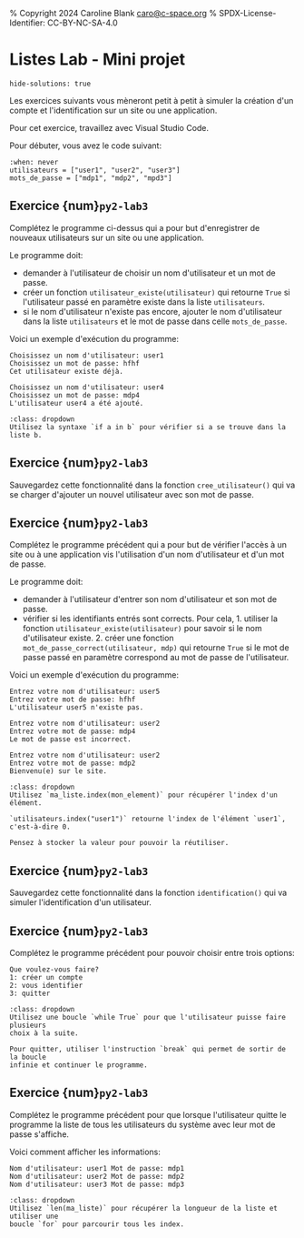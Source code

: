 % Copyright 2024 Caroline Blank <caro@c-space.org>
% SPDX-License-Identifier: CC-BY-NC-SA-4.0

# Listes Lab - Mini projet

```{metadata}
hide-solutions: true
```

Les exercices suivants vous mèneront petit à petit à simuler la création d'un
compte et l'identification sur un site ou une application.

Pour cet exercice, travaillez avec Visual Studio Code.

Pour débuter, vous avez le code suivant:

```{exec} python
:when: never
utilisateurs = ["user1", "user2", "user3"]
mots_de_passe = ["mdp1", "mdp2", "mpd3"]
```

## Exercice {num}`py2-lab3`

Complétez le programme ci-dessus qui a pour but d'enregistrer de nouveaux
utilisateurs sur un site ou une application.

Le programme doit:
- demander à l'utilisateur de choisir un nom d'utilisateur et un mot de passe.
- créer un fonction `utilisateur_existe(utilisateur)` qui retourne `True` si
  l'utilisateur passé en paramètre existe dans la liste `utilisateurs`.
- si le nom d'utilisateur n'existe pas encore, ajouter le nom d'utilisateur dans
  la liste `utilisateurs` et le mot de passe dans celle `mots_de_passe`.

Voici un exemple d'exécution du programme:

```{code-block} text
Choisissez un nom d'utilisateur: user1
Choisissez un mot de passe: hfhf
Cet utilisateur existe déjà.

Choisissez un nom d'utilisateur: user4
Choisissez un mot de passe: mdp4
L'utilisateur user4 a été ajouté.
```

```{tip}
:class: dropdown
Utilisez la syntaxe `if a in b` pour vérifier si a se trouve dans la liste b.
```

<!-- ````{solution}
```{exec} python
:when: never
:linenos:
def utilisateur_existe(utilisateur):
  if utilisateur in utilisateurs:
    return True
  else:
    return False

utilisateurs = ["user1", "user2", "user3"]
mots_de_passe = ["mdp1", "mdp2", "mpd3"]

login = input("Choisissez un nom d'utilisateur: ")
mdp = input("Choisissez un mot de passe: ")

if utilisateur_existe(login):
  print("Cet utilisateur existe déjà.")
else:
  utilisateurs.append(login)
  mots_de_passe.append(mdp)
  print("L'utilisateur", login, "a été ajouté.")
```
```` -->

## Exercice {num}`py2-lab3`

Sauvegardez cette fonctionnalité dans la fonction `cree_utilisateur()` qui va se
charger d'ajouter un nouvel utilisateur avec son mot de passe.

<!-- ````{solution}
```{exec} python
:when: never
:linenos:
def utilisateur_existe(utilisateur):
  if utilisateur in utilisateurs:
    return True
  else:
    return False

def cree_utilisateur():
  login = input("Choisissez un nom d'utilisateur: ")
  mdp = input("Choisissez un mot de passe: ")

  if utilisateur_existe(login):
    print("Cet utilisateur existe déjà.")
  else:
    utilisateurs.append(login)
    mots_de_passe.append(mdp)
    print("L'utilisateur", login, "a été ajouté.")

utilisateurs = ["user1", "user2", "user3"]
mots_de_passe = ["mdp1", "mdp2", "mpd3"]

cree_utilisateur()

```
```` -->

## Exercice {num}`py2-lab3`

Complétez le programme précédent qui a pour but de vérifier l'accès à un site
ou à une application vis l'utilisation d'un nom d'utilisateur et d'un mot de
passe.

Le programme doit:
- demander à l'utilisateur d'entrer son nom d'utilisateur et son mot de passe.
- vérifier si les identifiants entrés sont corrects. Pour cela,
        1. utiliser la fonction `utilisateur_existe(utilisateur)` pour savoir si
           le nom d'utilisateur existe.
        2. créer une fonction `mot_de_passe_correct(utilisateur, mdp)` qui
        retourne `True` si le mot de passe passé en paramètre correspond au
        mot de passe de l'utilisateur.

Voici un exemple d'exécution du programme:

```{code-block} text
Entrez votre nom d'utilisateur: user5
Entrez votre mot de passe: hfhf
L'utilisateur user5 n'existe pas.

Entrez votre nom d'utilisateur: user2
Entrez votre mot de passe: mdp4
Le mot de passe est incorrect.

Entrez votre nom d'utilisateur: user2
Entrez votre mot de passe: mdp2
Bienvenu(e) sur le site.
```

```{tip}
:class: dropdown
Utilisez `ma_liste.index(mon_element)` pour récupérer l'index d'un élément.

`utilisateurs.index("user1")` retourne l'index de l'élément `user1`,
c'est-à-dire 0.

Pensez à stocker la valeur pour pouvoir la réutiliser.
```

<!-- ````{solution}
```{exec} python
:linenos:
def utilisateur_existe(utilisateur):
  if utilisateur in utilisateurs:
    return True
  else:
    return False

def mot_de_passe_correct(utilisateur, mdp):
  index = utilisateurs.index(utilisateur)
  if mdp == mots_de_passe[index]:
    return True
  else:
    return False

def cree_utilisateur():
  login = input("Choisissez un nom d'utilisateur: ")
  mdp = input("Choisissez un mot de passe: ")

  if utilisateur_existe(login):
    print("Cet utilisateur existe déjà.")
  else:
    utilisateurs.append(login)
    mots_de_passe.append(mdp)
    print("L'utilisateur", login, "a été ajouté.")

utilisateurs = ["user1", "user2", "user3"]
mots_de_passe = ["mdp1", "mdp2", "mpd3"]

login = input("Entrez votre nom d'utilisateur: ")
mdp = input("Entrez votre mot de passe: ")

if utilisateur_existe(login):
  if mot_de_passe_correct(login, mdp):
    print("Bienvenu(e) sur le site.")
  else:
    print("Le mot de passe est incorrect.")
else:
  print("L'utilisateur", login, "n'existe pas.")
```
```` -->

## Exercice {num}`py2-lab3`

Sauvegardez cette fonctionnalité dans la fonction `identification()` qui va
simuler l'identification d'un utilisateur.

<!-- ````{solution}
```{exec} python
:linenos:
def utilisateur_existe(utilisateur):
  if utilisateur in utilisateurs:
    return True
  else:
    return False

def mot_de_passe_correct(utilisateur, mdp):
  index = utilisateurs.index(utilisateur)
  if mdp == mots_de_passe[index]:
    return True
  else:
    return False

def cree_utilisateur():
  login = input("Choisissez un nom d'utilisateur: ")
  mdp = input("Choisissez un mot de passe: ")

  if utilisateur_existe(login):
    print("Cet utilisateur existe déjà.")
  else:
    utilisateurs.append(login)
    mots_de_passe.append(mdp)
    print("L'utilisateur", login, "a été ajouté.")

def identification():
  login = input("Entrez votre nom d'utilisateur: ")
  mdp = input("Entrez votre mot de passe: ")
  if utilisateur_existe(login):
    if mot_de_passe_correct(login, mdp):
      print("Bienvenu(e) sur le site.")
    else:
      print("Le mot de passe est incorrect.")
  else:
    print("L'utilisateur", login, "n'existe pas.")

utilisateurs = ["user1", "user2", "user3"]
mots_de_passe = ["mdp1", "mdp2", "mpd3"]

cree_utilisateur()
identification()

```
```` -->

## Exercice {num}`py2-lab3`

Complétez le programme précédent pour pouvoir choisir entre trois options:

```{code-block} text
Que voulez-vous faire?
1: créer un compte
2: vous identifier
3: quitter
```

```{tip}
:class: dropdown
Utilisez une boucle `while True` pour que l'utilisateur puisse faire plusieurs
choix à la suite.

Pour quitter, utiliser l'instruction `break` qui permet de sortir de la boucle
infinie et continuer le programme.
```


<!-- ````{solution}
```{exec} python
:linenos:
def utilisateur_existe(utilisateur):
  if utilisateur in utilisateurs:
    return True
  else:
    return False

def mot_de_passe_correct(utilisateur, mdp):
  index = utilisateurs.index(utilisateur)
  if mdp == mots_de_passe[index]:
    return True
  else:
    return False

def cree_utilisateur():
  login = input("Choisissez un nom d'utilisateur: ")
  mdp = input("Choisissez un mot de passe: ")

  if utilisateur_existe(login):
    print("Cet utilisateur existe déjà.")
  else:
    utilisateurs.append(login)
    mots_de_passe.append(mdp)
    print("L'utilisateur", login, "a été ajouté.")

def identification():
  login = input("Entrez votre nom d'utilisateur: ")
  mdp = input("Entrez votre mot de passe: ")
  if utilisateur_existe(login):
    if mot_de_passe_correct(login, mdp):
      print("Bienvenu(e) sur le site.")
    else:
      print("Le mot de passe est incorrect.")
  else:
    print("L'utilisateur", login, "n'existe pas.")

utilisateurs = ["user1", "user2", "user3"]
mots_de_passe = ["mdp1", "mdp2", "mpd3"]

while True:
  print("Que voulez-vous faire ?")
  print("1: créer un compte")
  print("2: vous identifier")
  print("3: quitter")
  choix=int(input())
  if choix == 1:
    cree_utilisateur()
  elif choix == 2:
    identification()
  elif choix == 3:
    break
  else:
    print("Choix non valide.")
print("Au revoir!")
```
```` -->


## Exercice {num}`py2-lab3`

Complétez le programme précédent pour que lorsque l'utilisateur quitte le
programme la liste de tous les utilisateurs du système avec leur mot de passe
s'affiche.

Voici comment afficher les informations:

```{code-block} text
Nom d'utilisateur: user1 Mot de passe: mdp1
Nom d'utilisateur: user2 Mot de passe: mdp2
Nom d'utilisateur: user3 Mot de passe: mdp3
```

```{tip}
:class: dropdown
Utilisez `len(ma_liste)` pour récupérer la longueur de la liste et utiliser une
boucle `for` pour parcourir tous les index.
```

<!-- ````{solution}
```{exec} python
:linenos:
def utilisateur_existe(utilisateur):
  if utilisateur in utilisateurs:
    return True
  else:
    return False

def mot_de_passe_correct(utilisateur, mdp):
  index = utilisateurs.index(utilisateur)
  if mdp == mots_de_passe[index]:
    return True
  else:
    return False

def cree_utilisateur():
  login = input("Choisissez un nom d'utilisateur: ")
  mdp = input("Choisissez un mot de passe: ")

  if utilisateur_existe(login):
    print("Cet utilisateur existe déjà.")
  else:
    utilisateurs.append(login)
    mots_de_passe.append(mdp)
    print("L'utilisateur", login, "a été ajouté.")

def identification():
  login = input("Entrez votre nom d'utilisateur: ")
  mdp = input("Entrez votre mot de passe: ")
  if utilisateur_existe(login):
    if mot_de_passe_correct(login, mdp):
      print("Bienvenu(e) sur le site.")
    else:
      print("Le mot de passe est incorrect.")
  else:
    print("L'utilisateur", login, "n'existe pas.")

utilisateurs = ["user1", "user2", "user3"]
mots_de_passe = ["mdp1", "mdp2", "mpd3"]

while True:
  print("Que voulez-vous faire ?")
  print("1: créer un compte")
  print("2: vous identifier")
  print("3: quitter")
  choix=int(input())
  if choix == 1:
    cree_utilisateur()
  elif choix == 2:
    identification()
  elif choix == 3:
    break
  else:
    print("Choix non valide.")
for i in range(len(utilisateurs)):
    print("Nom d'utilisateur:", utilisateurs[i], "Mot de passe:", mots_de_passe[i])
```
```` -->

